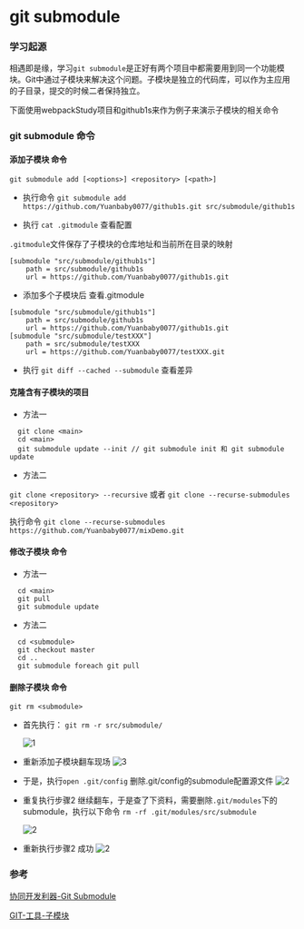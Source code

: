 # git submodule

### 学习起源

相遇即是缘，学习`git submodule`是正好有两个项目中都需要用到同一个功能模块。Git中通过子模块来解决这个问题。子模块是独立的代码库，可以作为主应用的子目录，提交的时候二者保持独立。

下面使用webpackStudy项目和github1s来作为例子来演示子模块的相关命令

### git submodule 命令

#### 添加子模块 命令

  `git submodule add [<options>] <repository> [<path>]`

* 执行命令
`git submodule add https://github.com/Yuanbaby0077/github1s.git src/submodule/github1s`

* 执行 `cat .gitmodule` 查看配置

`.gitmodule`文件保存了子模块的仓库地址和当前所在目录的映射
```
[submodule "src/submodule/github1s"]
	path = src/submodule/github1s
	url = https://github.com/Yuanbaby0077/github1s.git

```
* 添加多个子模块后 查看.gitmodule

```
[submodule "src/submodule/github1s"]
	path = src/submodule/github1s
	url = https://github.com/Yuanbaby0077/github1s.git
[submodule "src/submodule/testXXX"]
	path = src/submodule/testXXX
	url = https://github.com/Yuanbaby0077/testXXX.git
```

* 执行 `git diff --cached --submodule` 查看差异

#### 克隆含有子模块的项目

  * 方法一
  ```
    git clone <main>
    cd <main>
    git submodule update --init // git submodule init 和 git submodule update
  ```
  * 方法二
  
  `git clone <repository> --recursive` 或者 `git clone --recurse-submodules <repository>`

  执行命令
  `git clone --recurse-submodules https://github.com/Yuanbaby0077/mixDemo.git`

#### 修改子模块 命令

  * 方法一
  ```
    cd <main>
    git pull
    git submodule update
  ```

  * 方法二
  ```
    cd <submodule>
    git checkout master
    cd ..
    git submodule foreach git pull
  ```

####  删除子模块 命令
  `git rm <submodule>`

  * 首先执行：
  `git rm -r src/submodule/`

    ![1](./assets/imgs/WechatIMG46.png)

  * 重新添加子模块翻车现场
  ![3](./assets/imgs/addFail.png)

  * 于是，执行`open .git/config` 删除.git/config的submodule配置源文件
  ![2](./assets/imgs/remove1.png)
  
  * 重复执行步骤2 继续翻车，于是查了下资料，需要删除`.git/modules`下的submodule，执行以下命令
    `rm -rf .git/modules/src/submodule`

    ![2](./assets/imgs/remove2.png)

  * 重新执行步骤2 成功
  ![2](./assets/imgs/addSuccess.png)


### 参考
[协同开发利器-Git Submodule](https://cloud.tencent.com/developer/article/1585901)

[GIT-工具-子模块](https://git-scm.com/book/zh/v2/Git-%E5%B7%A5%E5%85%B7-%E5%AD%90%E6%A8%A1%E5%9D%97)




